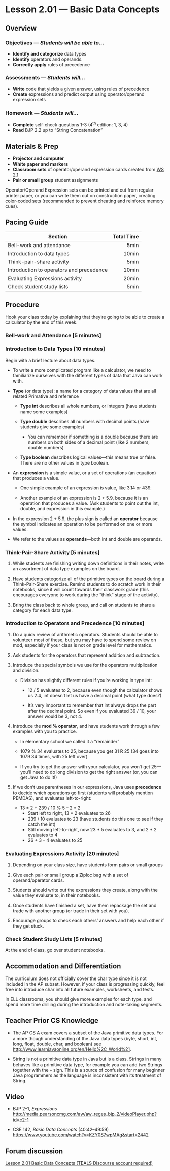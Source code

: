 Lesson 2.01 — Basic Data Concepts
====================================================================================================

Overview
--------
### Objectives — _Students will be able to…_
- **Identify and categorize** data types
- **Identify** operators and operands.
- **Correctly apply** rules of precedence

### Assessments — _Students will…_
- **Write** code that yields a given answer, using rules of precedence
- **Create** expressions and predict output using operator/operand expression sets

### Homework — _Students will…_
- **Complete** self-check questions 1-3 (4<sup>th</sup> edition: 1, 3, 4)
- **Read** BJP 2.2 up to “String Concatenation”


Materials & Prep
----------------
- **Projector and computer**
- **White paper** **and** **markers**
- **Classroom sets** of operator/operand expression cards created from [WS 2.1]
- **Pair or small group** student assignments

Operator/Operand Expression sets can be printed and cut from regular printer paper, or you can write
them out on construction paper, creating color-coded sets (recommended to prevent cheating and
reinforce memory cues).


Pacing Guide
------------
| Section                                  | Total Time |
|------------------------------------------|-----------:|
| Bell-work and attendance                 |       5min |
| Introduction to data types               |      10min |
| Think-pair-share activity                |       5min |
| Introduction to operators and precedence |      10min |
| Evaluating Expressions activity          |      20min |
| Check student study lists                |       5min |


Procedure
---------
Hook your class today by explaining that they’re going to be able to create a calculator by the end
of this week.

### Bell-work and Attendance \[5 minutes\]

### Introduction to Data Types \[10 minutes\]

Begin with a brief lecture about data types.

- To write a more complicated program like a calculator, we need to familiarize ourselves with the
  different types of data that Java can work with.

- **Type** (or data type): a name for a category of data values that are all related  Primative and reference


  - **Type int** describes all whole numbers, or integers (have students name some examples)

  - **Type double** describes all numbers with decimal points (have students give some examples)

    - You can remember if something is a double because there are numbers on both sides of a
      decimal point (like 2 numbers, double numbers)

  - **Type boolean** describes logical values—this means true or false. There are no other
    values in type boolean.

- An **expression** is a simple value, or a set of operations (an equation) that produces a
  value.

  - One simple example of an expression is value, like 3.14 or 439.

  - Another example of an expression is 2 + 5.9, because it is an operation that produces a
    value. (Ask students to point out the int, double, and expression in this example.)

- In the expression 2 + 5.9, the plus sign is called an **operator** because the symbol indicates
  an operation to be performed on one or more values.

- We refer to the values as **operands**—both int and double are operands.

### Think-Pair-Share Activity \[5 minutes\]

1. While students are finishing writing down definitions in their notes, write an assortment of data
   type examples on the board.

2. Have students categorize all of the primitive types on the board during a Think-Pair-Share
   exercise. Remind students to do scratch work in their notebooks, since it will count towards their
   classwork grade (this encourages everyone to work during the “think” stage of the activity).

3. Bring the class back to whole group, and call on students to share a category for each data type.

### Introduction to Operators and Precedence \[10 minutes\]

1. Do a quick review of arithmetic operators. Students should be able to volunteer most of these,
   but you may have to spend some review on mod, especially if your class is not on grade level for
   mathematics.

2. Ask students for the operators that represent addition and subtraction.

3. Introduce the special symbols we use for the operators multiplication and division.

   - Division has slightly different rules if you’re working in type int:

     - 12 / 5 evaluates to 2, because even though the calculator shows us 2.4, int doesn’t let us
       have a decimal point (what type does?)

     - It’s very important to remember that int always drops the part after the decimal point. So
       even if you evaluated 39 / 10, your answer would be 3, not 4.

4. Introduce the **mod % operator**, and have students work through a few examples with you to
   practice.

   - In elementary school we called it a “remainder”

   - 1079 % 34 evaluates to 25, because you get 31 R 25 (34 goes into 1079 34 times, with 25 left
     over)

   - If you try to get the answer with your calculator, you won’t get 25—you’ll need to do long
     division to get the right answer (or, you can get Java to do it!)

5. If we don’t use parentheses in our expressions, Java uses **precedence** to decide which
   operations go first (students will probably mention PEMDAS), and evaluates left-to-right:

   - 13 \* 2 + 239 / 10 % 5 – 2 \* 2
     - Start left to right, 13 \* 2 evaluates to 26
     - 239 / 10 evaluates to 23 (have students do this one to see if they catch the int)
     - Still moving left-to-right, now 23 \* 5 evaluates to 3, and 2 \* 2 evaluates to 4
     - 26 + 3 – 4 evaluates to 25

### Evaluating Expressions Activity \[20 minutes\]

1. Depending on your class size, have students form pairs or small groups

2. Give each pair or small group a Ziploc bag with a set of operand/operator cards.

3. Students should write out the expressions they create, along with the value they evaluate to, in
   their notebooks.

4. Once students have finished a set, have them repackage the set and trade with another group (or
   trade in their set with you).

5. Encourage groups to check each others’ answers and help each other if they get stuck.

### Check Student Study Lists \[5 minutes\]
At the end of class, go over student notebooks.


Accommodation and Differentiation
---------------------------------
The curriculum does not officially cover the char type since it is not included in the AP subset.
However, if your class is progressing quickly, feel free into introduce char into all future
examples, worksheets, and tests.

In ELL classrooms, you should give more examples for each type, and spend more time drilling during
the introduction and note-taking segments.


Teacher Prior CS Knowledge
--------------------------
- The AP CS A exam covers a subset of the Java primitive data types. For a more though understanding
  of the Java data types (byte, short, int, long, float, double, char, and boolean) see
  <http://www.learnjavaonline.org/en/Hello%2C_World%21>.

- String is not a primitive data type in Java but is a class. Strings in many behaves like a
  primitive data type, for example you can add two Strings together with the `+` sign. This is a
  source of confusion for many beginner Java programmers as the language is inconsistent with its
  treatment of String.


Video
-----
- BJP 2–1, _Expressions_<br>
  <http://media.pearsoncmg.com/aw/aw_reges_bjp_2/videoPlayer.php?id=c2-1>

- CSE 142, _Basic Data Concepts_ (40:42–49:59)<br>
  <https://www.youtube.com/watch?v=KZY0S7wpMAg&start=2442>


Forum discussion
---------------------------
[Lesson 2.01 Basic Data Concepts (TEALS Discourse account required)](http://forums.tealsk12.org/c/unit-2/2-01-basic-data-concepts)


[WS 2.1]:   https://raw.githubusercontent.com/TEALSK12/apcsa-public/master/curriculum/Unit2/WS%202.1.docx
